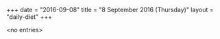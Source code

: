 +++
date = "2016-09-08"
title = "8 September 2016 (Thursday)"
layout = "daily-diet"
+++

<p>&lt;no entries&gt;</p>
